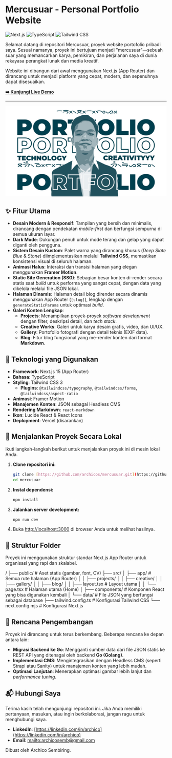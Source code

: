 # Mercusuar - Personal Portfolio Website

![Next.js](https://img.shields.io/badge/Next.js-15.x-black?style=for-the-badge&logo=nextdotjs)
![TypeScript](https://img.shields.io/badge/TypeScript-5.x-blue?style=for-the-badge&logo=typescript)
![Tailwind CSS](https://img.shields.io/badge/Tailwind_CSS-3.x-38B2AC?style=for-the-badge&logo=tailwindcss)

Selamat datang di repositori Mercusuar, proyek website portofolio pribadi saya. Sesuai namanya, proyek ini bertujuan menjadi "mercusuar"—sebuah suar yang memancarkan karya, pemikiran, dan perjalanan saya di dunia rekayasa perangkat lunak dan media kreatif.

Website ini dibangun dari awal menggunakan Next.js (App Router) dan dirancang untuk menjadi platform yang cepat, modern, dan sepenuhnya dapat disesuaikan.

**[➡️ Kunjungi Live Demo](https://archicos.vercel.app/)**

---

![Screenshot Proyek Mercusuar](public/images/portfolio.jpg)

## ✨ Fitur Utama

- **Desain Modern & Responsif**: Tampilan yang bersih dan minimalis, dirancang dengan pendekatan *mobile-first* dan berfungsi sempurna di semua ukuran layar.
- **Dark Mode**: Dukungan penuh untuk mode terang dan gelap yang dapat diganti oleh pengguna.
- **Sistem Desain Kustom**: Palet warna yang dirancang khusus (*Deep Slate Blue* & *Stone*) diimplementasikan melalui **Tailwind CSS**, memastikan konsistensi visual di seluruh halaman.
- **Animasi Halus**: Interaksi dan transisi halaman yang elegan menggunakan **Framer Motion**.
- **Static Site Generation (SSG)**: Sebagian besar konten di-render secara statis saat *build* untuk performa yang sangat cepat, dengan data yang dikelola melalui file JSON lokal.
- **Halaman Dinamis**: Halaman detail blog dirender secara dinamis menggunakan App Router (`[slug]`), lengkap dengan `generateStaticParams` untuk optimasi *build*.
- **Galeri Konten Lengkap**:
    - **Projects**: Menampilkan proyek-proyek *software development* dengan filter, deskripsi detail, dan *tech stack*.
    - **Creative Works**: Galeri untuk karya desain grafis, video, dan UI/UX.
    - **Gallery**: Portofolio fotografi dengan detail teknis (EXIF data).
    - **Blog**: Fitur blog fungsional yang me-render konten dari format **Markdown**.

## 🚀 Teknologi yang Digunakan

- **Framework**: Next.js 15 (App Router)
- **Bahasa**: TypeScript
- **Styling**: Tailwind CSS 3
  - **Plugins**: `@tailwindcss/typography`, `@tailwindcss/forms`, `@tailwindcss/aspect-ratio`
- **Animasi**: Framer Motion
- **Manajemen Konten**: JSON sebagai Headless CMS
- **Rendering Markdown**: `react-markdown`
- **Ikon**: Lucide React & React Icons
- **Deployment**: Vercel (disarankan)

## 🔧 Menjalankan Proyek Secara Lokal

Ikuti langkah-langkah berikut untuk menjalankan proyek ini di mesin lokal Anda.

1.  **Clone repositori ini:**
    ```bash
    git clone [https://github.com/archicos/mercusuar.git](https://github.com/archicos/mercusuar.git)
    cd mercusuar
    ```

2.  **Instal dependensi:**
    ```bash
    npm install
    ```

3.  **Jalankan server development:**
    ```bash
    npm run dev
    ```

4.  Buka [http://localhost:3000](http://localhost:3000) di browser Anda untuk melihat hasilnya.

## 📁 Struktur Folder

Proyek ini menggunakan struktur standar Next.js App Router untuk organisasi yang rapi dan skalabel.

/
├── public/                 # Aset statis (gambar, font, CV)
├── src/
│   ├── app/                # Semua rute halaman (App Router)
│   │   ├── projects/
│   │   ├── creative/
│   │   ├── gallery/
│   │   ├── blog/
│   │   ├── layout.tsx      # Layout utama
│   │   └── page.tsx        # Halaman utama (Home)
│   ├── components/         # Komponen React yang bisa digunakan kembali
│   └── data/               # File JSON yang berfungsi sebagai database
├── tailwind.config.ts      # Konfigurasi Tailwind CSS
└── next.config.mjs         # Konfigurasi Next.js

## 🔮 Rencana Pengembangan

Proyek ini dirancang untuk terus berkembang. Beberapa rencana ke depan antara lain:
- **Migrasi Backend ke Go**: Mengganti sumber data dari file JSON statis ke REST API yang ditenagai oleh backend **Go (Golang)**.
- **Implementasi CMS**: Mengintegrasikan dengan Headless CMS (seperti Strapi atau Sanity) untuk manajemen konten yang lebih mudah.
- **Optimasi Lanjutan**: Menerapkan optimasi gambar lebih lanjut dan *performance tuning*.

## 📬 Hubungi Saya

Terima kasih telah mengunjungi repositori ini. Jika Anda memiliki pertanyaan, masukan, atau ingin berkolaborasi, jangan ragu untuk menghubungi saya.

- **LinkedIn**: [https://linkedin.com/in/archico](https://linkedin.com/in/archico)
- **Email**: [mailto:archicosemb@gmail.com](mailto:archicosemb@gmail.com)


Dibuat oleh Archico Sembiring.